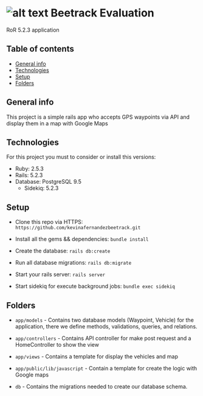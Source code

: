 # ![alt text](https://getonbrd-prod.s3.amazonaws.com/uploads/users/logo/2244/vertical-sinslogan.png) Beetrack Evaluation

RoR 5.2.3 application

## Table of contents
* [General info](#general-info)
* [Technologies](#technologies)
* [Setup](#setup) 
* [Folders](#folders)

## General info
This project is a simple rails app who accepts GPS waypoints via API and display them in a map with Google Maps
	
## Technologies
For this project you must to consider or install this versions:
  * Ruby: 2.5.3
  * Rails: 5.2.3
  * Database: PostgreSQL 9.5
	* Sidekiq: 5.2.3

## Setup
* Clone this repo via HTTPS: `https://github.com/kevinafernandezbeetrack.git`

* Install all the gems && dependencies: `bundle install`

* Create the database: `rails db:create`

* Run all database migrations: `rails db:migrate`

* Start your rails server: `rails server`

* Start sidekiq for execute background jobs: `bundle exec sidekiq`

## Folders

* `app/models` - Contains two database models (Waypoint, Vehicle) for the application, there we define methods, validations, queries, and relations.

* `app/controllers` - Contains API controller for make post request and a HomeController to show the view

* `app/views` - Contains a template for display the vehicles and map

* `app/public/lib/javascript` - Contain a template for create the logic with Google maps

* `db` - Contains the migrations needed to create our database schema.
